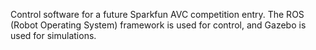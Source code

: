 Control software for a future Sparkfun AVC competition entry. The ROS (Robot Operating System) framework is used for control, and Gazebo is used for simulations.
